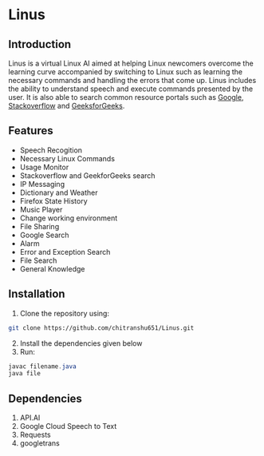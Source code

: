 # Linus
## Introduction
  Linus is a virtual Linux AI aimed at helping Linux newcomers overcome the learning curve accompanied by switching to Linux such as learning the necessary commands and handling the errors that come up. Linus includes the ability to understand speech and execute commands presented by the user. It is also able to search common resource portals such as [Google](www.google.com), [Stackoverflow](www.stackoverflow.com) and [GeeksforGeeks](www.geeksforgeeks.com).

## Features
 * Speech Recogition
 * Necessary Linux Commands
 * Usage Monitor
 * Stackoverflow and GeekforGeeks search
 * IP Messaging
 * Dictionary and Weather
 * Firefox State History
 * Music Player
 * Change working environment
 * File Sharing
 * Google Search
 * Alarm
 * Error and Exception Search
 * File Search
 * General Knowledge
 
## Installation
1) Clone the repository using:
```bash
git clone https://github.com/chitranshu651/Linus.git
```
2) Install the dependencies given below
3)  Run:
```java
javac filename.java
java file
```

## Dependencies
1) API.AI
2) Google Cloud Speech to Text
3) Requests
4) googletrans

